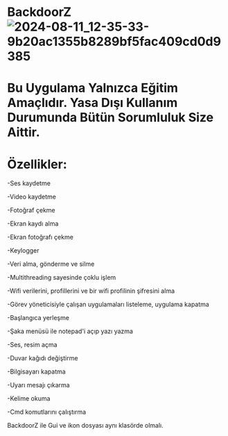 # BackdoorZ![2024-08-11_12-35-33-9b20ac1355b8289bf5fac409cd0d9385](https://github.com/user-attachments/assets/3e385b92-3d0c-44fe-baac-35557fb7fea0)


# Bu Uygulama Yalnızca Eğitim Amaçlıdır. Yasa Dışı Kullanım Durumunda Bütün Sorumluluk Size Aittir.
# Özellikler:
-Ses kaydetme

-Video kaydetme

-Fotoğraf çekme

-Ekran kaydı alma

-Ekran fotoğrafı çekme

-Keylogger

-Veri alma, gönderme ve silme

-Multithreading sayesinde çoklu işlem

-Wifi verilerini, profillerini ve bir wifi profilinin şifresini alma

-Görev yöneticisiyle çalışan uygulamaları listeleme, uygulama kapatma

-Başlangıca yerleşme

-Şaka menüsü ile notepad'i açıp yazı yazma

-Ses, resim açma

-Duvar kağıdı değiştirme

-Bilgisayarı kapatma

-Uyarı mesajı çıkarma

-Kelime okuma

-Cmd komutlarını çalıştırma


BackdoorZ ile Gui ve ikon dosyası aynı klasörde olmalı.


